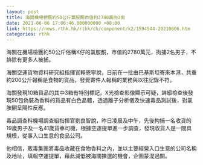 ```yaml
---
layout: post
title: 海關機場檢獲約50公斤氯胺酮市值約2780萬拘2男
date: 2021-06-06 17:06:46.000000000 +08:00
link: https://news.rthk.hk/rthk/ch/component/k2/1594544-20210606.htm
categories: rthk
---
```


海關在機場檢獲約50公斤俗稱K仔的氯胺酮，市值約2780萬元，拘捕2名男子，不排除有更多人被捕。

海關空運貨物資料研究組指揮官賴恩寧說，日前在一批由巴基斯坦寄來本港，共重約200公斤報稱是食物的貨品，發覺寄件人報稱的業務與以往記錄不符。

海關發現10箱貨品的其中3箱有特別標記，X光檢查影像顯示可疑，詳細檢查後發現50包偽裝為香料的貨品有白色晶體，透過離子分析儀及快速毒品測試後，對氯胺酮呈陽性反應。

毒品調查科機場調查組指揮官劉良智說，昨日凌晨及中午，先後拘捕一名收貨的19歲男子及一名41歲貨車司機，根據空運提單進一步調查，發現收貨人是一間具規模，從事入口生意的食品公司。

他相信，販毒集團將毒品收藏在食物香料之內，並以主要經營入口生意的公司名稱及地址，填報空運提單，藉此減低被海關揀選的機會，企圖蒙混過關。

